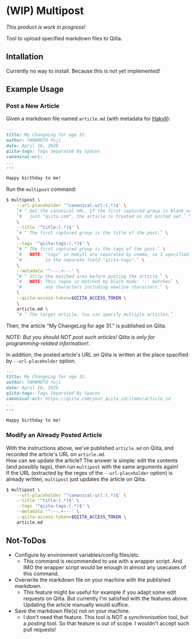 # (WIP) Multipost

*This product is work in progress!*

Tool to upload specified markdown files to Qiita.

## Intallation

Currently no way to install. Because this is not yet implemented!

## Example Usage

### Post a New Article

Given a markdown file named `article.md` (with metadata for [Hakyll](https://jaspervdj.be/hakyll/)):

```markdown
---
title: My ChangeLog for age 31.
author: YAMAMOTO Yuji
date: April 16, 2020
qiita-tags: Tags Separated By Spaces
canonical-url:
...
---

Happy birthday to me!
```

Run the `multipost` command:

```bash
$ multipost \
    --url-placeholder '^canonical-url:(.*)$' \
    `# ^ Get the canonical URL. If the first captured group is blank or` \
    `#   just "qiita.com", the article is treated as not posted yet.` \
    \
    --title '^title:(.*)$' \
    `# ^ The first captured group is the title of the post.` \
    \
    --tags '^qiita-tags:(.*)$' \
    `# ^ The first captured group is the tags of the post.` \
    `#   NOTE: "tags" in Hakyll are separated by comma, so I specified it` \
    `#         in the separate field "qiita-tags".` \
    \
    --metadata '^---.+---' \
    `# ^ Strip the matched area before posting the article.` \
    `#   NOTE: This regex is matched by block mode: '.' matches` \
    `#         any characters including newline characters.` \
    \
    --qiita-access-token=$QIITA_ACCESS_TOKEN \
    \
    article.md \
    `# ^ The target article. You can specify multiple articles.`
```

Then, the article "My ChangeLog for age 31." is published on Qiita.

NOTE: *But you should NOT post such articles! Qiita is only for programming-related information!*.

In addition, the posted article's URL on Qiita is written at the place spacified by `--url-placeholder` option.

```markdown
---
title: My ChangeLog for age 31.
author: YAMAMOTO Yuji
date: April 16, 2020
qiita-tags: Tags Separated By Spaces
canonical-url: https://qiita.com/your_qiita_id/items/article_id
...
---

Happy birthday to me!
```

### Modify an Already Posted Article

With the instructions above, we've published `article.md` on Qiita, and recorded the article's URL on `article.md`.  
How can we update the article? The answer is simple: edit the contents (and possibly tags), then run `multipost` with the same arguments again!  
If the URL (extracted by the regex of the `--url-placeholder` option) is already written, `multipost` just updates the article on Qiita.

```bash
$ multipost \
    --url-placeholder '^canonical-url:(.*)$' \
    --title '^title:(.*)$' \
    --tags '^qiita-tags:(.*)$' \
    --metadata '^---.+---' \
    --qiita-access-token=$QIITA_ACCESS_TOKEN \
    article.md
```

## Not-ToDos

- Configure by environment variables/config files/etc.
    - This command is recommended to use with a wrapper script. And IMO the wrapper script would be enough in almost any usecases of this command.
- Overwrite the markdown file on your machine with the published markdown.
    - This feature might be useful for example if you adapt some edit requests on Qiita. But currently I'm satisfied with the features above. Updating the article manually would suffice.
- Save the markdown file(s) not on your machine.
    - I don't need that feature. This tool is NOT a *synchronisation* tool, but a *posting* tool. So that feature is out of scope. I wouldn't accept such pull requests!
